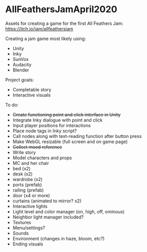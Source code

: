 # AllFeathersJamApril2020
 Assets for creating a game for the first All Feathers Jam: https://itch.io/jam/allfeathersjam

Creating a jam game most likely using:
- Unity
- Inky
- SunVox
- Audacity
- Blender

Project goals:
- Completable story
- Interactive visuals

To do:
- ~~Create functioning point and click interface in Unity~~
- Integrate Inky dialogue with point and click
 - Input player positions for interactions
 - Place node tags in Inky script?
 - Call nodes along with text-reading function after button press
- Make WebGL resizable (full screen and on game page)
- ~~Collect mood reference~~
- Write story
- Model characters and props
 - MC and her chair
 - bed (x2)
 - desk (x2)
 - wardrobe (x2)
 - ports (prefab)
 - railing (prefab)
 - door (x4 or more)
 - curtains (animated to mirror? x2)
- Interactive lights
 - Light level and color manager (on, high, off, ominous)
 - Neighbor light manager included?
- Textures
- Menu/settings?
- Sounds
- Environment (changes in haze, bloom, etc?)
- Ending visuals
